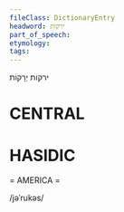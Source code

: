 ```yaml
---
fileClass: DictionaryEntry
headword: ירקות
part_of_speech: 
etymology: 
tags: 
---
```

ירקות
יְרָקוֹת

CENTRAL
========

HASIDIC
=======
= AMERICA = 

/jəˈrukəs/